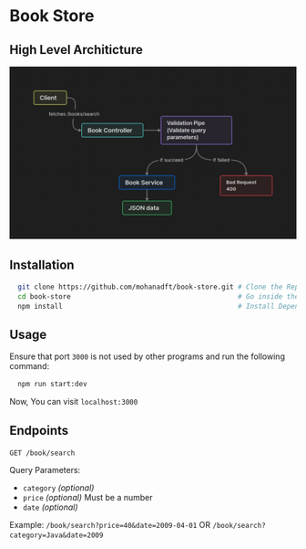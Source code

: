# Book Store

## High Level Architicture

![alt text](./diagrams/high-level-arch.png)

## Installation

```bash
  git clone https://github.com/mohanadft/book-store.git # Clone the Repo
  cd book-store                                         # Go inside the package
  npm install                                           # Install Dependencies
```

## Usage

Ensure that port `3000` is not used by other programs and run the following command:

```bash
  npm run start:dev
```

Now, You can visit `localhost:3000`

## Endpoints

`GET /book/search`

Query Parameters:

- `category` _(optional)_
- `price` _(optional)_ Must be a number
- `date` _(optional)_

Example: `/book/search?price=40&date=2009-04-01` OR `/book/search?category=Java&date=2009`
